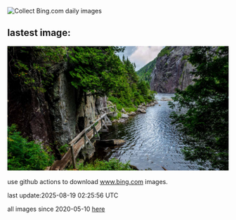![Collect Bing.com daily images](https://github.com/counter2015/bing-daily-images/workflows/Collect%20Bing.com%20daily%20images/badge.svg)
## lastest image:
![](images/img.jpg)

use github actions to download www.bing.com images.

last update:2025-08-19 02:25:56 UTC

all images since 2020-05-10 [here](https://github.com/counter2015/bing-daily-images/tree/master/images) 
